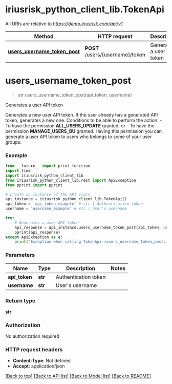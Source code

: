 # iriusrisk_python_client_lib.TokenApi

All URIs are relative to *https://demo.iriusrisk.com/api/v1*

Method | HTTP request | Description
------------- | ------------- | -------------
[**users_username_token_post**](TokenApi.md#users_username_token_post) | **POST** /users/{username}/token | Generates a user API token


# **users_username_token_post**
> str users_username_token_post(api_token, username)

Generates a user API token

Generates a new user API token. If the user already has a generated API token, generates a new one. Conditions to be able to perform the action:   - To have the permission **ALL_USERS_UPDATE** granted, or   - To have the permission **MANAGE_USERS_BU** granted. Having this permission you can generate a user API token to users who belongs to some of your user groups. 

### Example
```python
from __future__ import print_function
import time
import iriusrisk_python_client_lib
from iriusrisk_python_client_lib.rest import ApiException
from pprint import pprint

# create an instance of the API class
api_instance = iriusrisk_python_client_lib.TokenApi()
api_token = 'api_token_example' # str | Authentication token
username = 'username_example' # str | User's username

try:
    # Generates a user API token
    api_response = api_instance.users_username_token_post(api_token, username)
    pprint(api_response)
except ApiException as e:
    print("Exception when calling TokenApi->users_username_token_post: %s\n" % e)
```

### Parameters

Name | Type | Description  | Notes
------------- | ------------- | ------------- | -------------
 **api_token** | **str**| Authentication token | 
 **username** | **str**| User&#39;s username | 

### Return type

**str**

### Authorization

No authorization required

### HTTP request headers

 - **Content-Type**: Not defined
 - **Accept**: application/json

[[Back to top]](#) [[Back to API list]](../README.md#documentation-for-api-endpoints) [[Back to Model list]](../README.md#documentation-for-models) [[Back to README]](../README.md)

